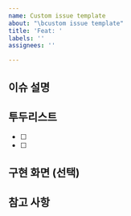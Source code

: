 ```yaml
---
name: Custom issue template
about: "\bcustom issue template"
title: 'Feat: '
labels: ''
assignees: ''

---
```


## 이슈 설명


## 투두리스트
- [ ]
- [ ]

## 구현 화면 (선택)


## 참고 사항
